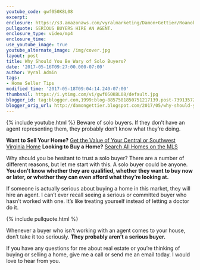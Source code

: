 ```yaml
---
youtube_code: gwf050K8L08
excerpt:
enclosure: https://s3.amazonaws.com/vyralmarketing/Damon+Gettier/Roanoke+Real+Estate+Agent-+A+solo+buyer+is+almost+unheard+of.mp4
pullquote: SERIOUS BUYERS HIRE AN AGENT.
enclosure_type: video/mp4
enclosure_time:
use_youtube_image: true
youtube_alternate_image: /img/cover.jpg
layout: post
title: Why Should You Be Wary of Solo Buyers?
date: '2017-05-16T09:27:00.000-07:00'
author: Vyral Admin
tags:
- Home Seller Tips
modified_time: '2017-05-18T09:04:14.240-07:00'
thumbnail: https://i.ytimg.com/vi/gwf050K8L08/default.jpg
blogger_id: tag:blogger.com,1999:blog-8857581850751217139.post-7391357212070603972
blogger_orig_url: http://damongettier.blogspot.com/2017/05/why-should-you-be-wary-of-solo-buyers.html
---
```

{% include youtube.html %}
Beware of solo buyers. If they don’t have an agent representing them, they probably don’t know what they’re doing.

**Want to Sell Your Home?** <a href="http://www.damongettier.com/list/" target="_blank">Get the Value of Your Central or Southwest Virginia Home</a>
**Looking to Buy a Home?** <a href="http://www.damongettier.net/" target="_blank">Search All Homes on the MLS</a>

Why should you be hesitant to trust a solo buyer? There are a number of different reasons, but let me start with this. A solo buyer could be anyone. **You don’t know whether they are qualified, whether they want to buy now or later, or whether they can even afford what they’re looking at.**

If someone is actually serious about buying a home in this market, they will hire an agent. I can’t ever recall seeing a serious or committed buyer who hasn’t worked with one. It’s like treating yourself instead of letting a doctor do it.

{% include pullquote.html %}

Whenever a buyer who isn’t working with an agent comes to your house, don’t take it too seriously. **They probably aren’t a serious buyer.**

If you have any questions for me about real estate or you’re thinking of buying or selling a home, give me a call or send me an email today. I would love to hear from you.
